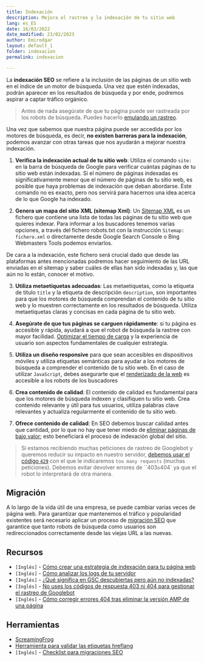 ```yaml
---
title: Indexación
description: Mejora el rastreo y la indexación de tu sitio web
lang: es_ES
date: 16/03/2022
date_modified: 23/02/2023
author: Emirodgar
layout: default_1
folder: indexacion
permalink: indexacion

---
```





La **indexación SEO** se refiere a la inclusión de las páginas de un sitio web en el índice de un motor de búsqueda. Una vez que estén indexadas, podrán aparecer en los resultados de búsqueda y por ende, podremos aspirar a captar tráfico orgánico. 

> Antes de nada asegúrate de que tu página puede ser rastreada por los robots de búsqueda. Puedes hacerlo [emulando un rastreo](https://chuletaseo.com/emular-rastreo).

Una vez que sabemos que nuestra página puede ser accedida por los motores de búsqueda, es decir, **no existen barreras para la indexación**, podemos avanzar con otras tareas que nos ayudarán a mejorar nuestra indexación.


1. **Verifica la indexación actual de tu sitio web**: Utiliza el comando `site:` en la barra de búsqueda de Google para verificar cuántas páginas de tu sitio web están indexadas. Si el número de páginas indexadas es significativamente menor que el número de páginas de tu sitio web, es posible que haya problemas de indexación que deban abordarse. Este comando no es exacto, pero nos servirá para hacernos una idea acerca de lo que Google ha indexado.

2. **Genera un mapa del sitio XML (sitemap Xml)**: Un [Sitemap XML](https://chuletaseo.com/sitemap-xml) es un fichero que contiene una lista de todas las páginas de tu sitio web que quieres indexar. Para informar a los buscadores tenemos varias opciones, a través del fichero robots.txt con la instrucción `Sitemap: fichero.xml` o directamente desde Google Search Console o Bing Webmasters Tools podemos enviarlos.

De cara a la indexación, este fichero será crucial dado que desde las plataformas antes mencionadas podremos hacer seguimiento de las URL enviadas en el sitemap y saber cuáles de ellas han sido indexadas y, las que aún no lo están, conocer el motivo.

3. **Utiliza metaetiquetas adecuadas**: Las metaetiquetas, como la etiqueta de título `title` y la etiqueta de descripción `description`, son importantes para que los motores de búsqueda comprendan el contenido de tu sitio web y lo muestren correctamente en los resultados de búsqueda. Utiliza metaetiquetas claras y concisas en cada página de tu sitio web.

4. **Asegúrate de que tus páginas se carguen rápidamente**: si tu página es accesible y rápida, ayudará a que el robot de búsqueda la rastree con mayor facilidad. [Optimizar el tiempo de carga](https://chuletaseo.com/optimizar-tiempo-carga) y la experiencia de usuario son aspectos fundamentales de cualquier estrategia.

5. **Utiliza un diseño responsive** para que sean accesibles en dispositivos móviles y utiliza etiquetas semánticas para ayudar a los motores de búsqueda a comprender el contenido de tu sitio web. En el caso de utilizar `JavaScript`, debes asegurarte que el [renderizado de la web](https://chuletaseo.com/renderizado-javascript) es accesible a los robots de los buscadores 

6. **Crea contenido de calidad**: El contenido de calidad es fundamental para que los motores de búsqueda indexen y clasifiquen tu sitio web. Crea contenido relevante y útil para tus usuarios, utiliza palabras clave relevantes y actualiza regularmente el contenido de tu sitio web.

7. **Ofrece contenido de calidad**: En SEO debemos buscar calidad antes que cantidad, por lo que no hay que tener miedo de [eliminar páginas de bajo valor](https://chuletaseo.com/eliminar-pagina-indexada-google); esto beneficiará el proceso de indexación global del sitio.


> Si estamos recibiendo muchas peticiones de rastreo de Googlebot y queremos reducir su impacto en nuestro servidor, [debemos usar el código `429`](https://developers.google.com/search/blog/2023/02/dont-404-my-yum) con el que le indicaremos `too many requests` (muchas peticiones). Debemos evitar devolver errores de ``403` o `404` ya que el robot lo interpretará de otra manera.

## Migración

A lo largo de la vida útil de una empresa, se puede cambiar varias veces de página web. Para garantizar que mantenemos el tráfico y popularidad existentes será necesario aplicar un proceso de [migración SEO](https://chuletaseo.com/migracion-seo) que garantice que tanto robots de búsqueda como usuarios son redireccionados correctamente desde las viejas URL a las nuevas.




<section id="cs_recursos"></section>

## Recursos

- `[Inglés]` - [Cómo crear una estrategia de indexación para tu página web](https://www.onely.com/blog/how-to-create-an-indexing-strategy-for-your-website)
- `[Inglés]` - [Cómo analizar los logs de tu servidor](https://ahrefs.com/blog/log-file-analysis)
- `[Inglés]` - [¿Qué significa en GSC descubiertas pero aún no indexadas?](https://searchengineland.com/understanding-resolving-discovered-currently-not-indexed-392659)
- `[Inglés]` - [No uses los códigos de respuesta 403 ni 404 para gestionar el rastreo de Googlebot](https://developers.google.com/search/blog/2023/02/dont-404-my-yum)
- `[Inglés]` - [Cómo corregir errores 404 tras eliminar la versión AMP de una página](https://omisido.com/how-to-fix-error-404-on-amp-pages-after-deactivating-the-amp-plugin/)

<section id="cs_herramientas"></section>

## Herramientas

- [ScreamingFrog](https://www.screamingfrog.co.uk/seo-spider/)
- [Herramienta para validar las etiquetas hreflang](http://hreflang.seovis.de/)
- `[Inglés]` - [Checklist para migraciones SEO](https://www.mikeginley.com/blog/pre-post-launch-seo-audit-checklist)

<section id="cs_pr"></section>



